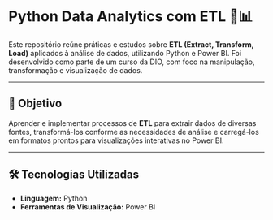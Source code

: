 # Python Data Analytics com ETL 🐍📊

Este repositório reúne práticas e estudos sobre **ETL (Extract, Transform, Load)** aplicados à análise de dados, utilizando Python e Power BI. Foi desenvolvido como parte de um curso da DIO, com foco na manipulação, transformação e visualização de dados.

---

## 🚀 Objetivo

Aprender e implementar processos de **ETL** para extrair dados de diversas fontes, transformá-los conforme as necessidades de análise e carregá-los em formatos prontos para visualizações interativas no Power BI.

---

## 🛠️ Tecnologias Utilizadas

- **Linguagem:** Python  
- **Ferramentas de Visualização:** Power BI  

